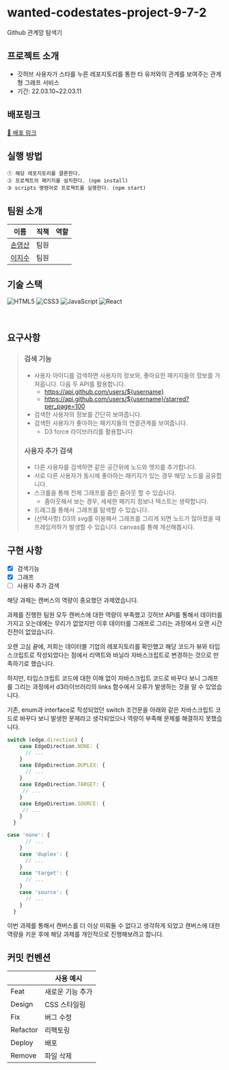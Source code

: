 # wanted-codestates-project-9-7-2
Github 관계망 탐색기

## 프로젝트 소개

- 깃허브 사용자가 스타를 누른 레포지토리를 통한 타 유저와의 관계를 보여주는 관계형 그래프 서비스
- 기간: 22.03.10~22.03.11

## 배포링크

[🚀 배포 링크](https://github-social-graph.netlify.app/)

## 실행 방법

```
① 해당 레포지토리를 클론한다.
② 프로젝트의 패키지를 설치한다. (npm install)
③ scripts 명령어로 프로젝트를 실행한다. (npm start)
```

## 팀원 소개

| 이름   | 직책 | 역할                 |
| ----- | -- | -------------------- |
| [손영산](https://github.com/zeromountain) | 팀원||
| [이지수](https://github.com/mynameisjisoo) | 팀원 ||


## 기술 스택

![HTML5](https://img.shields.io/badge/html5-%23E34F26.svg?style=for-the-badge&logo=html5&logoColor=white)
![CSS3](https://img.shields.io/badge/css3-%231572B6.svg?style=for-the-badge&logo=css3&logoColor=white)
![JavaScript](https://img.shields.io/badge/javascript-%23323330.svg?style=for-the-badge&logo=javascript&logoColor=%23F7DF1E)
![React](https://img.shields.io/badge/react-%2320232a.svg?style=for-the-badge&logo=react&logoColor=%2361DAFB)

<br/>

## 요구사항

> ### 검색 기능
> - 사용자 아이디를 검색하면 사용자의 정보와, 좋아요한 패키지들의 정보를 가져옵니다. 다음 두 API를 활용합니다.
>   - https://api.github.com/users/${username}
>   - https://api.github.com/users/${username}/starred?per_page=100
> - 검색한 사용자의 정보를 간단히 보여줍니다.
> - 검색한 사용자가 좋아하는 패키지들의 연결관계를 보여줍니다.
>   - D3 force 라이브러리를 활용합니다.
> ### 사용자 추가 검색
> - 다른 사용자를 검색하면 같은 공간위에 노드와 엣지를 추가합니다.
> - 서로 다른 사용자가 동시에 좋아하는 패키지가 있는 경우 해당 노드를 공유합니다.
> - 스크롤을 통해 전체 그래프를 줌인 줌아웃 할 수 있습니다.
>   - 줌아웃해서 보는 경우, 세세한 패키지 정보나 텍스트는 생략합니다.
> - 드래그를 통해서 그래프를 탐색할 수 있습니다.
> - (선택사항) D3의 svg를 이용해서 그래프를 그리게 되면 노드가 많아졌을 때 프레임저하가 발생할 수 있습니다. canvas를 통해 개선해봅시다.

## 구현 사항

- [x] 검색기능
- [x] 그래프 
- [ ] 사용자 추가 검색

해당 과제는 캔버스의 역량이 중요했던 과제였습니다.

과제를 진행한 팀원 모두 캔버스에 대한 역량이 부족했고 깃허브 API를 통해서 데이터를 가지고 오는데에는 무리가 없었지만 이후 데이터를 그래프로 그리는 과정에서 오랜 시간 진전이 없었습니다.

오랜 고심 끝에, 저희는 데이터블 기업의 레포지토리를 확인했고 해당 코드가 뷰와 타입스크립트로 작성되었다는 점에서 리액트와 바닐라 자바스크립트로 변경하는 것으로 만족하기로 했습니다.

하지만, 타입스크립트 코드에 대한 이해 없이 자바스크립트 코드로 바꾸다 보니 그래프를 그리는 과정에서 d3라이브러리의 links 함수에서 오류가 발생하는 것을 알 수 있었습니다.

기존, enum과 interface로 작성되었던 switch 조건문을 아래와 같은 자바스크립트 코드로 바꾸다 보니 발생한 문제라고 생각되었으나 역량이 부족해 문제를 해결하지 못했습니다.

```ts
switch (edge.direction) {
    case EdgeDirection.NONE: {
      // ...
    }
    case EdgeDirection.DUPLEX: {
      // ...
    }
    case EdgeDirection.TARGET: {
     // ...
    }
    case EdgeDirection.SOURCE: {
     // ...
    }
  }
```

```js
case 'none': {
      // ... 
    }
    case 'duplex': {
      // ...
    }
    case 'target': {
      // ...
    }
    case 'source': {
      // ...
    }
  }
```

이번 과제를 통해서 캔버스를 더 이상 미뤄둘 수 없다고 생각하게 되었고 캔버스에 대한 역량을 키운 후에 해당 과제를 개인적으로 진행해보려고 합니다.



## 커밋 컨벤션

|          | 사용 예시        |
| -------- | ---------------- |
| Feat     | 새로운 기능 추가 |
| Design   | CSS 스타일링     |
| Fix      | 버그 수정        |
| Refactor | 리팩토링         |
| Deploy   | 배포             |
| Remove   | 파일 삭제        |
